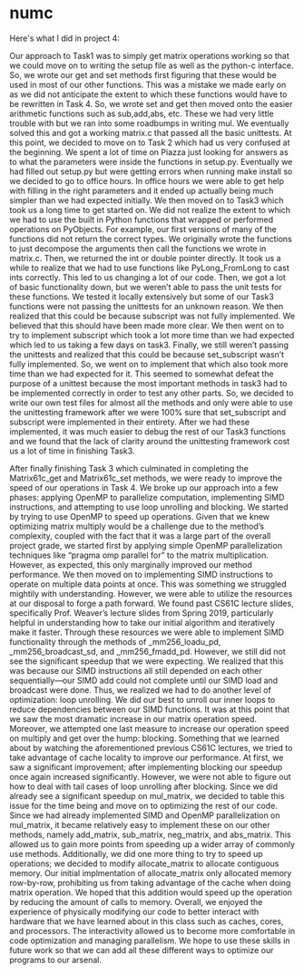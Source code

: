 # numc

Here's what I did in project 4:

Our approach to Task1 was to simply get matrix operations working so that we could move on to writing the setup file as well as the python-c interface. So, we wrote our get and set methods first figuring that these would be used in most of our other functions. This was a mistake we made early on as we did not anticipate the extent to which these functions would have to be rewritten in Task 4. So, we wrote set and get then moved onto the easier arithmetic functions such as sub,add,abs, etc. These we had very little trouble with but we ran into some roadbumps in writing mul. We eventually solved this and got a working matrix.c that passed all the basic unittests. At this point, we decided to move on to Task 2 which had us very confused at the beginning. We spent a lot of time on Piazza just looking for answers as to what the parameters were inside the functions in setup.py. Eventually we had filled out setup.py but were getting errors when running make install so we decided to go to office hours. In office hours we were able to get help with filling in the right parameters and it ended up actually being much simpler than we had expected initially. We then moved on to Task3 which took us a long time to get started on. We did not realize the extent to which we had to use the built in Python functions that wrapped or performed operations on PyObjects.  For example, our first versions of many of the functions did not return the correct types. We originally wrote the functions to just decompose the arguments then call the functions we wrote in matrix.c. Then, we returned the int or double pointer directly. It took us a while to realize that we had to use functions like PyLong_FromLong to cast ints correctly. This led to us changing a lot of our code. Then, we got a lot of basic functionality down, but we weren’t able to pass the unit tests for these functions. We tested it locally extensively but some of our Task3 functions were not passing the unittests for an unknown reason. We then realized that this could be because subscript was not fully implemented. We believed that this should have been made more clear. We then went on to try to implement subscript which took a lot more time than we had expected which led to us taking a few days on task3. Finally, we still weren’t passing the unittests and realized that this could be because set_subscript wasn’t fully implemented. So, we went on to implement that which also took more time than we had expected for it. This seemed to somewhat defeat the purpose of a unittest because the most important methods in task3 had to be implemented correctly in order to test any other parts. So, we decided to write our own test files for almost all the methods and only were able to use the unittesting framework after we were 100% sure that set_subscript and subscript were implemented in their entirety. After we had these implemented, it was much easier to debug the rest of our Task3 functions and we found that the lack of clarity around the unittesting framework cost us a lot of time in finishing Task3.


After finally finishing Task 3 which culminated in completing the Matrix61c_get and Matrix61c_set methods, we were ready to improve the speed of our operations in Task 4. We broke up our approach into a few phases: applying OpenMP to parallelize computation, implementing SIMD instructions, and attempting to use loop unrolling and blocking. 
We started by trying to use OpenMP to speed up operations. Given that we knew optimizing matrix multiply would be a challenge due to the method’s complexity, coupled with the fact that it was a large part of the overall project grade, we started first by applying simple OpenMP parallelization techniques like “pragma omp parallel for” to the matrix multiplication. However, as expected, this only marginally improved our method performance. We then moved on to implementing SIMD instructions to operate on multiple data points at once. This was something we struggled mightily with understanding. However, we were able to utilize the resources at our disposal to forge a path forward. We found past CS61C lecture slides, specifically Prof. Weaver’s lecture slides from Spring 2019, particularly helpful in understanding how to take our initial algorithm and iteratively make it faster. Through these resources we were able to implement SIMD functionality through the methods of _mm256_loadu_pd, _mm256_broadcast_sd, and _mm256_fmadd_pd. However, we still did not see the significant speedup that we were expecting. We realized that this was because our SIMD instructions all still depended on each other sequentially—our SIMD add could not complete until our SIMD load and broadcast were done. Thus, we realized we had to do another level of optimization: loop unrolling. We did our best to unroll our inner loops to reduce dependencies between our SIMD functions. It was at this point that we saw the most dramatic increase in our matrix operation speed. Moreover, we attempted one last measure to increase our operation speed on multiply and get over the hump: blocking. Something that we learned about by watching the aforementioned previous CS61C lectures, we tried to take advantage of cache locality to improve our performance. At first, we saw a significant improvement; after implementing blocking our speedup once again increased significantly. However, we were not able to figure out how to deal with tail cases of loop unrolling after blocking. Since we did already see a significant speedup on mul_matrix, we decided to table this issue for the time being and move on to optimizing the rest of our code. 
Since we had already implemented SIMD and OpenMP parallelization on mul_matrix, it became relatively easy to implement these on our other methods, namely add_matrix, sub_matrix, neg_matrix, and abs_matrix. This allowed us to gain more points from speeding up a wider array of commonly use methods. Additionally, we did one more thing to try to speed up operations; we decided to modify allocate_matrix to allocate contiguous memory. Our initial implmentation of allocate_matrix only allocated memory row-by-row, prohibiting us from taking advantage of the cache when doing matrix operation. We hoped that this addition would speed up the operation by reducing the amount of calls to memory.
Overall, we enjoyed the experience of physically modifying our code to better interact with hardware that we have learned about in this class such as caches, cores, and processors. The interactivity allowed us to become more comfortable in code optimization and managing parallelism. We hope to use these skills in future work so that we can add all these different ways to optimize our programs to our arsenal.

